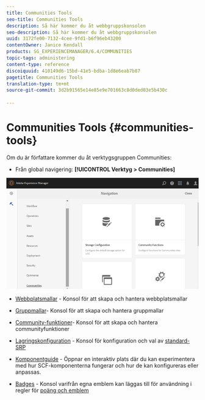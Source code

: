 ```yaml
---
title: Communities Tools
seo-title: Communities Tools
description: Så här kommer du åt webbgruppskonsolen
seo-description: Så här kommer du åt webbgruppskonsolen
uuid: 3172fe00-7132-4cee-9fd1-b6f96eb43200
contentOwner: Janice Kendall
products: SG_EXPERIENCEMANAGER/6.4/COMMUNITIES
topic-tags: administering
content-type: reference
discoiquuid: 410149d6-15bd-41e5-bdba-1d8e6eab7b87
pagetitle: Communities Tools
translation-type: tm+mt
source-git-commit: 3d2b91565e14e85e9e701663c8d0ded03e5b430c

---
```



# Communities Tools {#communities-tools}

Om du är författare kommer du åt verktygsgruppen Communities:

* Från global navigering: **[!UICONTROL Verktyg > Communities]**

![chlimage_1-129](assets/chlimage_1-129.png)

* [Webbplatsmallar](sites.md) - Konsol för att skapa och hantera webbplatsmallar
* [Gruppmallar](tools-groups.md)- Konsol för att skapa och hantera gruppmallar
* [Community-funktioner](functions.md)- Konsol för att skapa och hantera communityfunktioner
* [Lagringskonfiguration](srp-config.md) - Konsol för konfiguration och val av [standard-SRP](working-with-srp.md)

* [Komponentguide](components-guide.md) - Öppnar en interaktiv plats där du kan experimentera med hur SCF-komponenterna fungerar och hur de kan konfigureras eller anpassas.
* [Badges](badges.md) - Konsol varifrån egna emblem kan läggas till för användning i regler för [poäng och emblem](implementing-scoring.md)

